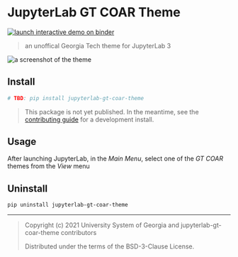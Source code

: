 # JupyterLab GT COAR Theme

[![launch interactive demo on binder][binder-badge]][binder]

[binder-badge]: https://mybinder.org/badge_logo.svg
[binder]: https://mybinder.org/v2/gh/gt-coar/jupyterlab-gt-coar-theme/HEAD?urlpath=lab

> an unoffical Georgia Tech theme for JupyterLab 3

![a screenshot of the theme][screenshot]

[screenshot]:
  https://user-images.githubusercontent.com/7581399/106806206-a6a40900-6635-11eb-9e49-1c60fde1c1c5.png

## Install

```bash
# TBD: pip install jupyterlab-gt-coar-theme
```

> This package is not yet published. In the meantime, see the [contributing
> guide][contributing] for a development install.

[contributing]:
  https://github.com/gt-coar/jupyterlab-gt-coar-theme/blob/master/CONTRIBUTING.md

## Usage

After launching JupyterLab, in the _Main Menu_, select one of the _GT COAR_ themes from
the _View_ menu

## Uninstall

```bash
pip uninstall jupyterlab-gt-coar-theme
```

---

> Copyright (c) 2021 University System of Georgia and jupyterlab-gt-coar-theme
> contributors
>
> Distributed under the terms of the BSD-3-Clause License.
